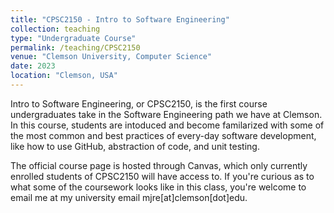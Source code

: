 ```yaml
---
title: "CPSC2150 - Intro to Software Engineering"
collection: teaching
type: "Undergraduate Course"
permalink: /teaching/CPSC2150
venue: "Clemson University, Computer Science"
date: 2023
location: "Clemson, USA"
---
```


Intro to Software Engineering, or CPSC2150, is the first course undergraduates take in the Software Engineering path we have at Clemson. In this course, students are intoduced and become familarized with some of the most common and best practices of every-day software development, like how to use GitHub, abstraction of code, and unit testing.

The official course page is hosted through Canvas, which only currently enrolled students of CPSC2150 will have access to. If you're curious as to what some of the coursework looks like in this class, you're welcome to email me at my university email mjre[at]clemson[dot]edu. 
